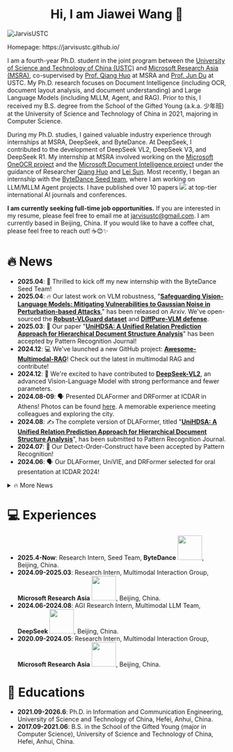 <h1 align="center">Hi, I am Jiawei Wang 👋</h1>
<p align="left"> <img src="https://komarev.com/ghpvc/?username=JarvisUSTC&label=Visitors&color=blue&style=plastic" alt="JarvisUSTC" /></p>
<p>Homepage: https://jarvisustc.github.io/</p>

<p>I am a fourth-year Ph.D. student in the joint program between the <a href="https://ustc.edu.cn/">University of Science and Technology of China (USTC)</a> and <a href="https://www.microsoft.com/en-us/research/lab/microsoft-research-asia/">Microsoft Research Asia (MSRA)</a>, co-supervised by <a href="https://www.microsoft.com/en-us/research/people/qianghuo/">Prof. Qiang Huo</a> at MSRA and <a href="http://staff.ustc.edu.cn/~jundu/">Prof. Jun Du</a> at USTC. My Ph.D. research focuses on Document Intelligence (including OCR, document layout analysis, and document understanding) and Large Language Models (including MLLM, Agent, and RAG). Prior to this, I received my B.S. degree from the School of the Gifted Young (a.k.a. 少年班) at the University of Science and Technology of China in 2021, majoring in Computer Science.</p>

<p>During my Ph.D. studies, I gained valuable industry experience through internships at MSRA, DeepSeek, and ByteDance. At DeepSeek, I contributed to the development of DeepSeek VL2, DeepSeek V3, and DeepSeek R1. My internship at MSRA involved working on the <a href="https://learn.microsoft.com/en-us/azure/ai-services/computer-vision/overview-ocr">Microsoft OneOCR project</a> and the <a href="https://azure.microsoft.com/en-us/products/ai-services/ai-document-intelligence">Microsoft Document Intelligence project</a> under the guidance of Researcher <a href="https://www.microsoft.com/en-us/research/people/qianghuo/">Qiang Huo</a> and <a href="https://scholar.google.com/citations?user=cUfOZxQAAAAJ&amp;hl=en">Lei Sun</a>. Most recently, I began an internship with the <a href="https://seed.bytedance.com/en/">ByteDance Seed team</a>, where I am working on LLM/MLLM Agent projects. I have published over 10 papers <a href="https://scholar.google.com/citations?user=VKT0Vg4AAAAJ"><img src="https://img.shields.io/endpoint?logo=Google%20Scholar&amp;url=https%3A%2F%2Fcdn.jsdelivr.net%2Fgh%2FJarvisUSTC%2Fjarvisustc.github.io@google-scholar-stats%2Fgs_data_shieldsio.json&amp;labelColor=f6f6f6&amp;color=9cf&amp;style=flat&amp;label=citations" /></a> at top-tier international AI journals and conferences.</p>

<p><strong>I am currently seeking full-time job opportunities.</strong> If you are interested in my resume, please feel free to email me at <a href="mailto:jarvisustc@gmail.com">jarvisustc@gmail.com</a>. I am currently based in Beijing, China. If you would like to have a coffee chat, please feel free to reach out! ☕😊✨</p>

<h1 id="-news">🔥 News</h1>

<ul>
<li><b>2025.04</b>: 🎉 Thrilled to kick off my new internship with the ByteDance Seed Team!</li>
<li><b>2025.04</b>: 🔥 Our latest work on VLM robustness, "<a href="https://arxiv.org/abs/2504.01308"><b>Safeguarding Vision-Language Models: Mitigating Vulnerabilities to Gaussian Noise in Perturbation-based Attacks</b></a>," has been released on Arxiv. We've open-sourced the <a href="https://huggingface.co/datasets/Jarvis1111/RobustVLGuard"><b>Robust-VLGuard dataset</b></a> and <a href="https://github.com/JarvisUSTC/DiffPure-RobustVLM"><b>DiffPure-VLM defense</b></a>.</li>
<li><b>2025.03</b>: 🎉 Our paper "<a href="https://arxiv.org/abs/2503.15893"><b>UniHDSA: A Unified Relation Prediction Approach for Hierarchical Document Structure Analysis</b></a>" has been accepted by Pattern Recognition Journal!</li>
<li><b>2024.12</b>: 💻 We've launched a new GitHub project: <a href="https://github.com/JarvisUSTC/Awesome-Multimodal-RAG"><b>Awesome-Multimodal-RAG</b></a>! Check out the latest in multimodal RAG and contribute!</li>
<li><b>2024.12</b>: 🤝 We're excited to have contributed to <a href="https://github.com/deepseek-ai/DeepSeek-VL2"><b>DeepSeek-VL2</b></a>, an advanced Vision-Language Model with strong performance and fewer parameters.</li>
<li><b>2024.08-09</b>: 🗣️ Presented DLAFormer and DRFormer at ICDAR in Athens! Photos can be found <a href="https://photos.app.goo.gl/8aw4mYxDUtA5ELuJ6">here</a>. A memorable experience meeting colleagues and exploring the city.</li>
<li><b>2024.08</b>: ✍️ The complete version of DLAFormer, titled "<a href="https://arxiv.org/abs/2503.15893"><b>UniHDSA: A Unified Relation Prediction Approach for Hierarchical Document Structure Analysis</b></a>", has been submitted to Pattern Recognition Journal.</li>
<li><b>2024.07</b>: 🎉 Our Detect-Order-Construct have been accepted by Pattern Recognition!</li>
<li><b>2024.06</b>: 🗣️ Our DLAFormer, UniVIE, and DRFormer selected for oral presentation at ICDAR 2024!</li>
</ul>
<details>
<summary> 🔥 More News</summary>
<ul>
<li><b>2024.03</b>: 🚀 Azure AI Document Intelligence now supports Hierarchical Document Structure Analysis (HDSA), based on our "<a href="https://arxiv.org/abs/2401.11874"><b>Detect-Order-Construct: A Tree Construction based Approach for Hierarchical Document Structure Analysis</b></a>" paper. Details on <a href="https://arxiv.org/abs/2401.11874">arXiv</a> and the <a href="https://techcommunity.microsoft.com/t5/ai-azure-ai-services-blog/document-intelligence-preview-adds-more-prebuilts-support-for/ba-p/4084608">official announcement</a>.</li>
<li><b>2024.03</b>: 💻 Source code released for our <a href="https://github.com/JarvisUSTC/Language-Enhanced-CLIP-For-Multi-label-Image-Recognition"><b>Language-Enhanced Image New Category Discovery solution</b></a> from the CVPR 2023 HIT Workshop.</li>
<li><b>2024.02</b>: ✍️ Our new work on Document Layout Analysis, <b>DLAFormer: A End-to-End Transformer for Document Layout Analysis</b>, submitted to ICDAR 2024.</li>
<li><b>2024.01</b>: 💡 Introduced <a href="https://arxiv.org/abs/2401.09220"><b>UniVIE: A Unified Label Space Approach to Visual Information Extraction from Form-like Documents</b></a>! Reframing VIE as relation prediction with a unified label space.</li>
<li><b>2024.01</b>: 📄 New technical paper released: <a href="https://arxiv.org/abs/2401.09232"><b>Dynamic Relation Transformer for Contextual Text Block Detection</b></a>!</li>
<li><b>2023.12</b>: 🏆 <a href="https://mp.weixin.qq.com/s/B1r2uJ0bNg_u50vuNI5MPw"><b>2nd Prize</b>, 2023 International Algorithm Case Competition (Visual Prompt Tuning Challenge @ CVPR 2023 HIT Workshop)</a>, <b>200,000 RMB bonus</b>!</li>
<li><b>2023.11</b>: ✍️ Our new progress on Hierarchical Document Structure Analysis submitted to Pattern Recognition Journal.</li>
<li><b>2023.07</b>: 🎉 "<a href="https://arxiv.org/abs/2303.11615"><b>Robust Table Structure Recognition with Dynamic Queries Enhanced Detection Transformer</b></a>" accepted by Pattern Recognition Journal!</li>
<li><b>2023.04</b>: 🎉 Two papers accepted by <b>ICDAR 2023</b>!</li>
<li><b>2023.03</b>: 💡 Proposed a new <a href="https://arxiv.org/abs/2303.11615"><b>Dynamic Queries based Detection Transformer</b></a> for more robust table structure recognition!</li>
<li><b>2022.12</b>: 🏆 <a href="https://mp.weixin.qq.com/s/Au8oRHbX0Ls2gL4WiBNmqw"><b>2nd Prize</b>, 2022 International Algorithm Case Competition (Panoptic Scene Graph Challenge @ ECCV 2022 SenseHuman Workshop)</a>, <b>100,000 RMB bonus</b>!</li>
<li><b>2022.09</b>: 🎉 One paper accepted by <b>ACM MM 2022</b>!</li>
</ul>
</details>

<h1 id="-experiences">💻 Experiences</h1>
<ul>
  <li><strong>2025.4-Now</strong>: Research Intern, Seed Team, <strong>ByteDance</strong> <img src="./images/bytedance-seed.jpg" style="width: 4em;" />, Beijing, China.</li>
  <li><strong>2024.09-2025.03</strong>: Research Intern, Multimodal Interaction Group, <strong>Microsoft Research Asia</strong> <img src="./images/microsoft_logo.svg" style="width: 4em;" />, Beijing, China.</li>
  <li><strong>2024.06-2024.08</strong>: AGI Research Intern, Multimodal LLM Team, <strong>DeepSeek</strong> <img src="./images/deepseek_logo.png" style="width: 4em;" />, Beijing, China.</li>
  <li><strong>2020.09-2024.05</strong>: Research Intern, Multimodal Interaction Group, <strong>Microsoft Research Asia</strong> <img src="./images/microsoft_logo.svg" style="width: 4em;" />, Beijing, China.</li>
</ul>

<h1 id="-educations">📖 Educations</h1>
<ul>
  <li><strong>2021.09-2026.6</strong>: Ph.D. in Information and Communication Engineering, University of Science and Technology of China, Hefei, Anhui, China.</li>
  <li><strong>2017.09-2021.06</strong>: B.S. in the School of the Gifted Young (major in Computer Science), University of Science and Technology of China, Hefei, Anhui, China.</li>
</ul>
<!--
**JarvisUSTC/JarvisUSTC** is a ✨ _special_ ✨ repository because its `README.md` (this file) appears on your GitHub profile.

Here are some ideas to get you started:

- 🔭 I’m currently working on ...
- 🌱 I’m currently learning ...
- 👯 I’m looking to collaborate on ...
- 🤔 I’m looking for help with ...
- 💬 Ask me about ...
- 📫 How to reach me: ...
- 😄 Pronouns: ...
- ⚡ Fun fact: ...
-->
